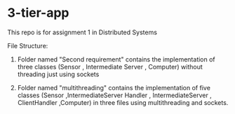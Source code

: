 # 3-tier-app
This repo is for assignment 1 in Distributed Systems

File Structure:
1) Folder named "Second requirement" contains the implementation of three classes (Sensor , Intermediate Server , Computer) without threading just using sockets

2) Folder named "multithreading" contains the implementation of five classes (Sensor ,IntermediateServer Handler , IntermediateServer , ClientHandler ,Computer) in three files using multithreading and sockets.
